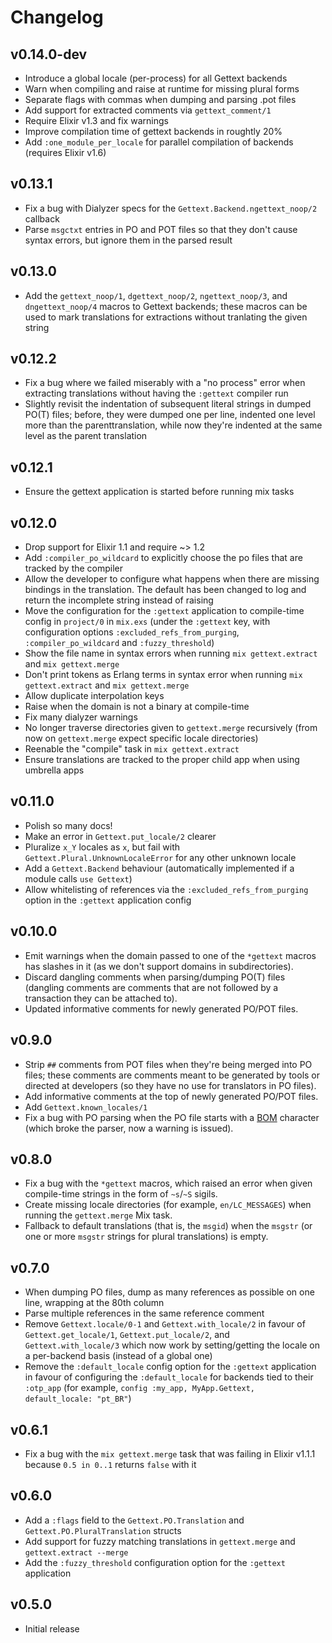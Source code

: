 # Changelog

## v0.14.0-dev

* Introduce a global locale (per-process) for all Gettext backends
* Warn when compiling and raise at runtime for missing plural forms
* Separate flags with commas when dumping and parsing .pot files
* Add support for extracted comments via `gettext_comment/1`
* Require Elixir v1.3 and fix warnings
* Improve compilation time of gettext backends in roughtly 20%
* Add `:one_module_per_locale` for parallel compilation of backends (requires Elixir v1.6)

## v0.13.1

* Fix a bug with Dialyzer specs for the `Gettext.Backend.ngettext_noop/2` callback
* Parse `msgctxt` entries in PO and POT files so that they don't cause syntax errors, but ignore them in the parsed result

## v0.13.0

* Add the `gettext_noop/1`, `dgettext_noop/2`, `ngettext_noop/3`, and `dngettext_noop/4` macros to Gettext backends; these macros can be used to mark translations for extractions without tranlating the given string

## v0.12.2

* Fix a bug where we failed miserably with a "no process" error when extracting
  translations without having the `:gettext` compiler run
* Slightly revisit the indentation of subsequent literal strings in dumped PO(T) files; before, they were dumped one per line, indented one level more than the parenttranslation, while now they're indented at the same level as the parent translation

## v0.12.1

* Ensure the gettext application is started before running mix tasks

## v0.12.0

* Drop support for Elixir 1.1 and require ~> 1.2
* Add `:compiler_po_wildcard` to explicitly choose the po files that are tracked by the compiler
* Allow the developer to configure what happens when there are missing bindings in the translation. The default has been changed to log and return the incomplete string instead of raising
* Move the configuration for the `:gettext` application to compile-time config
  in `project/0` in `mix.exs` (under the `:gettext` key, with configuration
  options `:excluded_refs_from_purging`, `:compiler_po_wildcard` and `:fuzzy_threshold`)
* Show the file name in syntax errors when running `mix gettext.extract` and `mix gettext.merge`
* Don't print tokens as Erlang terms in syntax error when running `mix gettext.extract` and `mix gettext.merge`
* Allow duplicate interpolation keys
* Raise when the domain is not a binary at compile-time
* Fix many dialyzer warnings
* No longer traverse directories given to `gettext.merge` recursively (from now on `gettext.merge` expect specific locale directories)
* Reenable the "compile" task in `mix gettext.extract`
* Ensure translations are tracked to the proper child app when using umbrella apps

## v0.11.0

* Polish so many docs!
* Make an error in `Gettext.put_locale/2` clearer
* Pluralize `x_Y` locales as `x`, but fail with
  `Gettext.Plural.UnknownLocaleError` for any other unknown locale
* Add a `Gettext.Backend` behaviour (automatically implemented if a module
  calls `use Gettext`)
* Allow whitelisting of references via the `:excluded_refs_from_purging` option
  in the `:gettext` application config

## v0.10.0

* Emit warnings when the domain passed to one of the `*gettext` macros has
  slashes in it (as we don't support domains in subdirectories).
* Discard dangling comments when parsing/dumping PO(T) files (dangling comments
  are comments that are not followed by a transaction they can be attached to).
* Updated informative comments for newly generated PO/POT files.

## v0.9.0

* Strip `##` comments from POT files when they're being merged into PO files;
  these comments are comments meant to be generated by tools or directed at
  developers (so they have no use for translators in PO files).
* Add informative comments at the top of newly generated PO/POT files.
* Add `Gettext.known_locales/1`
* Fix a bug with PO parsing when the PO file starts with a
  [BOM](https://en.wikipedia.org/wiki/Byte_order_mark) character (which broke
  the parser, now a warning is issued).

## v0.8.0

* Fix a bug with the `*gettext` macros, which raised an error when given
  compile-time strings in the form of `~s`/`~S` sigils.
* Create missing locale directories (for example, `en/LC_MESSAGES`) when running the
  `gettext.merge` Mix task.
* Fallback to default translations (that is, the `msgid`) when the `msgstr` (or one
  or more `msgstr` strings for plural translations) is empty.

## v0.7.0

* When dumping PO files, dump as many references as possible on one line,
  wrapping at the 80th column
* Parse multiple references in the same reference comment
* Remove `Gettext.locale/0-1` and `Gettext.with_locale/2` in favour of
  `Gettext.get_locale/1`, `Gettext.put_locale/2`, and `Gettext.with_locale/3`
  which now work by setting/getting the locale on a per-backend basis (instead
  of a global one)
* Remove the `:default_locale` config option for the `:gettext` application in
  favour of configuring the `:default_locale` for backends tied to their
  `:otp_app` (for example, `config :my_app, MyApp.Gettext, default_locale: "pt_BR"`)

## v0.6.1

* Fix a bug with the `mix gettext.merge` task that was failing in Elixir v1.1.1
  because `0.5 in 0..1` returns `false` with it

## v0.6.0

* Add a `:flags` field to the `Gettext.PO.Translation` and
  `Gettext.PO.PluralTranslation` structs
* Add support for fuzzy matching translations in `gettext.merge` and
  `gettext.extract --merge`
* Add the `:fuzzy_threshold` configuration option for the `:gettext` application

## v0.5.0

* Initial release
